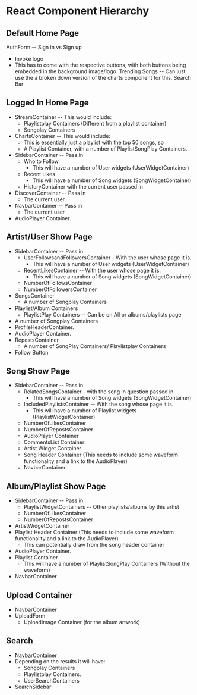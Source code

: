 # React Component Hierarchy

## Default Home Page

AuthForm -- Sign in vs Sign up
  * Invoke logo
  * This has to come with the respective buttons, with both buttons being embedded in the background image/logo.
Trending Songs -- Can just use the a broken down version of the charts component for this.
Search Bar



## Logged In Home Page

* StreamContainer  -- This would include:
  * Playlistplay Containers (Different from a playlist container)
  * Songplay Containers
* ChartsContainer -- This would include:
  * This is essentially just a playlist with the top 50 songs, so
  * A Playlist Container, with a number of PlaylistSongPlay Containers. 
* SidebarContainer -- Pass in
  * Who to Follow
    * This will have a number of User widgets (UserWidgetContainer)
  * Recent Likes
    * This will have a number of Song widgets (SongWidgetContainer)
  * HistoryContainer with the current user passed in
* DiscoverContainer -- Pass in
  * The current user
* NavbarContainer -- Pass in
  * The current user
* AudioPlayer Container.


## Artist/User Show Page

* SidebarContainer -- Pass in
  * UserFollowsandFollowersContainer - With the user whose page it is.
    * This will have a number of User widgets (UserWidgetContainer)
  * RecentLikesContainer -- With the user whose page it is.
    * This will have a number of Song widgets (SongWidgetContainer)
  * NumberOfFollowsContainer
  * NumberOfFollowersContainer
* SongsContainer
  * A number of Songplay Containers
* Playlist/Album Containers
  * PlaylistPlay Containers -- Can be on All or albums/playlists page
* A number of Songplay Containers
* ProfileHeaderContainer.
* AudioPlayer Container.
* RepostsContainer
  * A number of SongPlay Containers/ Playlistplay Containers
* Follow Button


## Song Show Page
* SidebarContainer -- Pass in
  * RelatedSongsContainer - with the song in question passed in
    * This will have a number of Song widgets (SongWidgetContainer)
  * IncludedPlaylistsContainer -- With the song whose page it is.
    * This will have a number of Playlist widgets (PlaylistWidgetContainer)
  * NumberOfLikesContainer
  * NumberOfRepostsContainer
  * AudioPlayer Container
  * CommentsList Container
  * Artist Widget Container
  * Song Header Container (This needs to include some waveform functionality and a link to the AudioPlayer)
  * NavbarContainer

## Album/Playlist Show Page
* SidebarContainer -- Pass in
  * PlaylistWidgetContainers -- Other playlists/albums by this artist
  * NumberOfLikesContainer
  * NumberOfRepostsContainer
* ArtistWidgetContainer
* Playlist Header Container (This needs to include some waveform functionality and a link to the AudioPlayer)
  * This can potentially draw from the song header container
* AudioPlayer Container.
* Playlist Container
  * This will have a number of PlaylistSongPlay Containers (Without the waveform)
* NavbarContainer


## Upload Container
* NavbarContainer
* UploadForm
  * UploadImage Container (for the album artwork)


## Search
* NavbarContainer
* Depending on the results it will have:
  * Songplay Containers
  * Playlistplay Containers.
  * UserSearchContainers
* SearchSidebar

